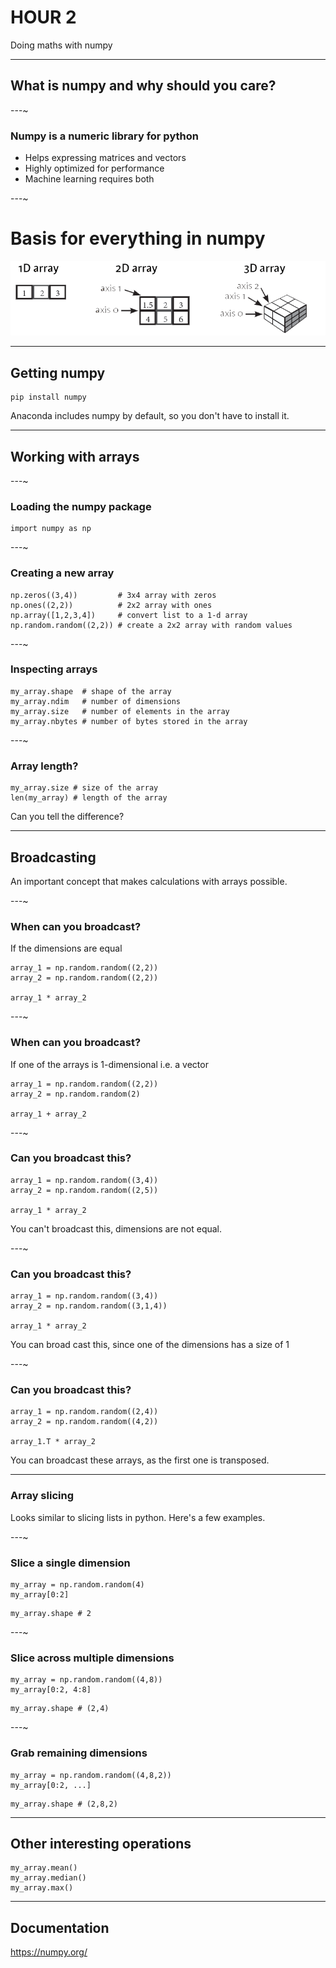 # HOUR 2

Doing maths with numpy

---

## What is numpy and why should you care?

---~

### Numpy is a numeric library for python

- Helps expressing matrices and vectors <!-- .element: class="fragment" -->
- Highly optimized for performance <!-- .element: class="fragment" -->
- Machine learning requires both <!-- .element: class="fragment" -->

---~

# Basis for everything in numpy 

<img src="media/numpy-arrays.png" class="plain">

---

## Getting numpy

```
pip install numpy
```

Anaconda includes numpy by default, so you don't have to install it.

---

## Working with arrays

---~

### Loading the numpy package

```
import numpy as np
```

---~

### Creating a new array

```
np.zeros((3,4))         # 3x4 array with zeros
np.ones((2,2))          # 2x2 array with ones
np.array([1,2,3,4])     # convert list to a 1-d array
np.random.random((2,2)) # create a 2x2 array with random values
```

---~

### Inspecting arrays

```
my_array.shape  # shape of the array
my_array.ndim   # number of dimensions
my_array.size   # number of elements in the array
my_array.nbytes # number of bytes stored in the array
```

---~

### Array length?

```
my_array.size # size of the array
len(my_array) # length of the array
```

Can you tell the difference?

---

## Broadcasting

An important concept that makes calculations with arrays possible.

---~

### When can you broadcast?

If the dimensions are equal

```
array_1 = np.random.random((2,2))
array_2 = np.random.random((2,2))

array_1 * array_2
```

---~

### When can you broadcast?

If one of the arrays is 1-dimensional i.e. a vector

```
array_1 = np.random.random((2,2))
array_2 = np.random.random(2)

array_1 + array_2
```

---~

### Can you broadcast this?

```
array_1 = np.random.random((3,4))
array_2 = np.random.random((2,5))

array_1 * array_2
```

You can't broadcast this, dimensions are not equal. <!-- .element: class="fragment" -->

---~

### Can you broadcast this?

```
array_1 = np.random.random((3,4))
array_2 = np.random.random((3,1,4))

array_1 * array_2
```

You can broad cast this, since one of the dimensions has a size of 1 <!-- .element: class="fragment" -->

---~

### Can you broadcast this?

```
array_1 = np.random.random((2,4))
array_2 = np.random.random((4,2))

array_1.T * array_2
```

You can broadcast these arrays, as the first one is transposed. <!-- .element: class="fragment" -->

---

### Array slicing

Looks similar to slicing lists in python.
Here's a few examples.

---~

### Slice a single dimension

```
my_array = np.random.random(4)
my_array[0:2]
```

```
my_array.shape # 2
```
<!-- .element: class="fragment" -->

---~

### Slice across multiple dimensions

```
my_array = np.random.random((4,8))
my_array[0:2, 4:8]
```

```
my_array.shape # (2,4)
```
<!-- .element: class="fragment" -->

---~

### Grab remaining dimensions

```
my_array = np.random.random((4,8,2))
my_array[0:2, ...]
```

```
my_array.shape # (2,8,2)
```
<!-- .element: class="fragment" -->

---

## Other interesting operations

```
my_array.mean()
my_array.median()
my_array.max()
```

---

## Documentation

https://numpy.org/